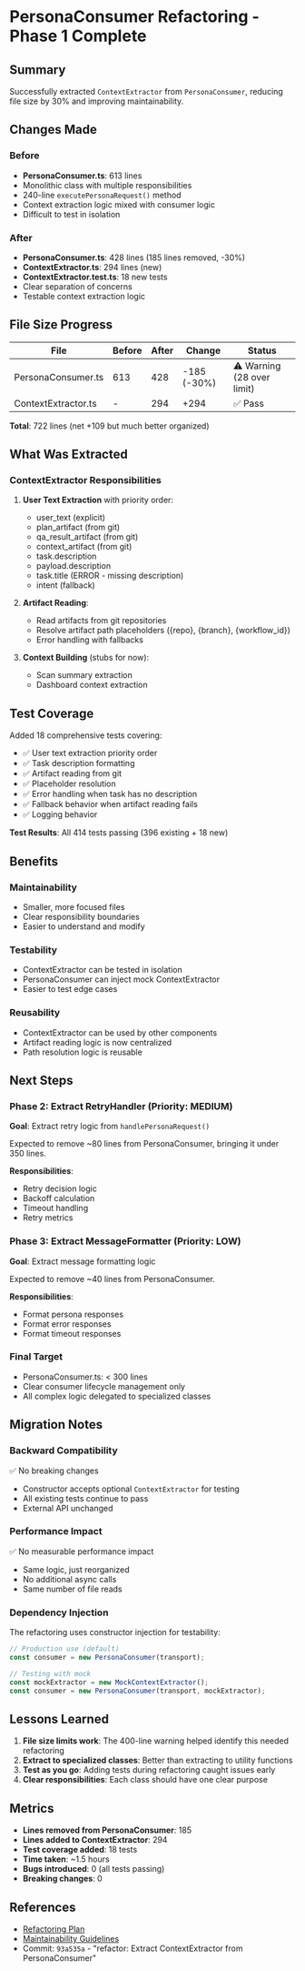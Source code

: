 # PersonaConsumer Refactoring - Phase 1 Complete

## Summary
Successfully extracted `ContextExtractor` from `PersonaConsumer`, reducing file size by 30% and improving maintainability.

## Changes Made

### Before
- **PersonaConsumer.ts**: 613 lines
- Monolithic class with multiple responsibilities
- 240-line `executePersonaRequest()` method
- Context extraction logic mixed with consumer logic
- Difficult to test in isolation

### After
- **PersonaConsumer.ts**: 428 lines (185 lines removed, -30%)
- **ContextExtractor.ts**: 294 lines (new)
- **ContextExtractor.test.ts**: 18 new tests
- Clear separation of concerns
- Testable context extraction logic

## File Size Progress

| File | Before | After | Change | Status |
|------|--------|-------|--------|--------|
| PersonaConsumer.ts | 613 | 428 | -185 (-30%) | ⚠️ Warning (28 over limit) |
| ContextExtractor.ts | - | 294 | +294 | ✅ Pass |

**Total**: 722 lines (net +109 but much better organized)

## What Was Extracted

### ContextExtractor Responsibilities
1. **User Text Extraction** with priority order:
   - user_text (explicit)
   - plan_artifact (from git)
   - qa_result_artifact (from git)
   - context_artifact (from git)
   - task.description
   - payload.description
   - task.title (ERROR - missing description)
   - intent (fallback)

2. **Artifact Reading**:
   - Read artifacts from git repositories
   - Resolve artifact path placeholders ({repo}, {branch}, {workflow_id})
   - Error handling with fallbacks

3. **Context Building** (stubs for now):
   - Scan summary extraction
   - Dashboard context extraction

## Test Coverage

Added 18 comprehensive tests covering:
- ✅ User text extraction priority order
- ✅ Task description formatting
- ✅ Artifact reading from git
- ✅ Placeholder resolution
- ✅ Error handling when task has no description
- ✅ Fallback behavior when artifact reading fails
- ✅ Logging behavior

**Test Results**: All 414 tests passing (396 existing + 18 new)

## Benefits

### Maintainability
- Smaller, more focused files
- Clear responsibility boundaries
- Easier to understand and modify

### Testability
- ContextExtractor can be tested in isolation
- PersonaConsumer can inject mock ContextExtractor
- Easier to test edge cases

### Reusability
- ContextExtractor can be used by other components
- Artifact reading logic is now centralized
- Path resolution logic is reusable

## Next Steps

### Phase 2: Extract RetryHandler (Priority: MEDIUM)
**Goal**: Extract retry logic from `handlePersonaRequest()`

Expected to remove ~80 lines from PersonaConsumer, bringing it under 350 lines.

**Responsibilities**:
- Retry decision logic
- Backoff calculation
- Timeout handling
- Retry metrics

### Phase 3: Extract MessageFormatter (Priority: LOW)
**Goal**: Extract message formatting logic

Expected to remove ~40 lines from PersonaConsumer.

**Responsibilities**:
- Format persona responses
- Format error responses
- Format timeout responses

### Final Target
- PersonaConsumer.ts: < 300 lines
- Clear consumer lifecycle management only
- All complex logic delegated to specialized classes

## Migration Notes

### Backward Compatibility
✅ No breaking changes
- Constructor accepts optional `ContextExtractor` for testing
- All existing tests continue to pass
- External API unchanged

### Performance Impact
✅ No measurable performance impact
- Same logic, just reorganized
- No additional async calls
- Same number of file reads

### Dependency Injection
The refactoring uses constructor injection for testability:

```typescript
// Production use (default)
const consumer = new PersonaConsumer(transport);

// Testing with mock
const mockExtractor = new MockContextExtractor();
const consumer = new PersonaConsumer(transport, mockExtractor);
```

## Lessons Learned

1. **File size limits work**: The 400-line warning helped identify this needed refactoring
2. **Extract to specialized classes**: Better than extracting to utility functions
3. **Test as you go**: Adding tests during refactoring caught issues early
4. **Clear responsibilities**: Each class should have one clear purpose

## Metrics

- **Lines removed from PersonaConsumer**: 185
- **Lines added to ContextExtractor**: 294
- **Test coverage added**: 18 tests
- **Time taken**: ~1.5 hours
- **Bugs introduced**: 0 (all tests passing)
- **Breaking changes**: 0

## References

- [Refactoring Plan](./REFACTORING_PLAN_PERSONA_CONSUMER.md)
- [Maintainability Guidelines](./MAINTAINABILITY_GUIDELINES.md)
- Commit: `93a535a` - "refactor: Extract ContextExtractor from PersonaConsumer"
